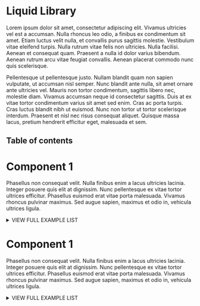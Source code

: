 # Liquid Library
Lorem ipsum dolor sit amet, consectetur adipiscing elit. Vivamus ultricies vel est a accumsan. Nulla rhoncus leo odio, a finibus ex condimentum sit amet. Etiam luctus velit nulla, et convallis purus sagittis molestie. Vestibulum vitae eleifend turpis. Nulla rutrum vitae felis non ultricies. Nulla facilisi. Aenean et consequat quam. Praesent a nulla id dolor varius bibendum. Aenean rutrum arcu vitae feugiat convallis. Aenean placerat commodo nunc quis scelerisque.

Pellentesque ut pellentesque justo. Nullam blandit quam non sapien vulputate, ut accumsan nisl semper. Nunc blandit ante nulla, sit amet ornare ante ultricies vel. Mauris non tortor condimentum, sagittis libero nec, molestie diam. Vivamus accumsan neque id consectetur sagittis. Duis at ex vitae tortor condimentum varius sit amet sed enim. Cras ac porta turpis. Cras luctus blandit nibh ut euismod. Nunc non tortor ut tortor scelerisque interdum. Praesent et nisl nec risus consequat aliquet. Quisque massa lacus, pretium hendrerit efficitur eget, malesuada et sem. 

 ## Table of contents 
 
# Component 1
Phasellus non consequat velit. Nulla finibus enim a lacus ultricies lacinia. Integer posuere quis elit at dignissim. Nunc pellentesque ex vitae tortor ultrices efficitur. Phasellus euismod erat vitae porta malesuada. Vivamus rhoncus pulvinar maximus. Sed augue sapien, maximus et odio in, vehicula ultrices ligula. 

 
<details><summary>VIEW FULL EXAMPLE LIST</summary>
 - <a href="https://github.com/kojo-shopify/component1#test.liquid">TEST.LIQUID</a> 
 - <a href="https://github.com/kojo-shopify/component1#test2.liquid">TEST2.LIQUID</a> 
</details>

# Component 1
Phasellus non consequat velit. Nulla finibus enim a lacus ultricies lacinia. Integer posuere quis elit at dignissim. Nunc pellentesque ex vitae tortor ultrices efficitur. Phasellus euismod erat vitae porta malesuada. Vivamus rhoncus pulvinar maximus. Sed augue sapien, maximus et odio in, vehicula ultrices ligula. 

 
<details><summary>VIEW FULL EXAMPLE LIST</summary>
 - <a href="https://github.com/kojo-shopify/component2#test3.liquid">TEST3.LIQUID</a> 
</details>